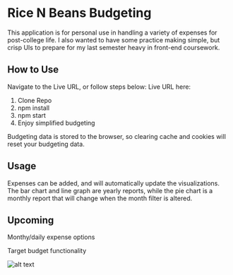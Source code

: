 # Rice N Beans Budgeting

This application is for personal use in handling a variety of expenses for post-college life. I also wanted to have some practice making simple, but crisp UIs to prepare for my last semester heavy in front-end coursework. 

## How to Use

Navigate to the Live URL, or follow steps below: 
Live URL here: 
1. Clone Repo
2. npm install
3. npm start
4. Enjoy simplified budgeting

Budgeting data is stored to the browser, so clearing cache and cookies will reset your budgeting data. 

## Usage

Expenses can be added, and will automatically update the visualizations. The bar chart and line graph are yearly reports, while the pie chart is a monthly report that will change when the month filter is altered. 

## Upcoming
Monthy/daily expense options

Target budget functionality

![alt text](ykerGiphy.gif "Demo Giphy")
